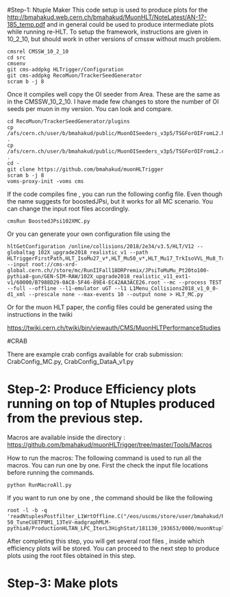 #Step-1: Ntuple Maker
This code setup is used to produce plots for the  http://bmahakud.web.cern.ch/bmahakud/MuonHLT/NoteLatest/AN-17-185_temp.pdf and in general could be used to produce intermediate plots while running re-HLT. To setup the framework, instructions are given in 10_2_10, but should work in other versions of cmssw without much problem.
```
cmsrel CMSSW_10_2_10 
cd src
cmsenv
git cms-addpkg HLTrigger/Configuration
git cms-addpkg RecoMuon/TrackerSeedGenerator
scram b -j 8
```
Once it compiles well copy the OI seeder from Area.  These are the same as in the CMSSW_10_2_10. I have made few changes to store the number of OI seeds per muon in my version. You can look and compare.

```
cd RecoMuon/TrackerSeedGenerator/plugins
cp /afs/cern.ch/user/b/bmahakud/public/MuonOISeeders_v3p5/TSGForOIFromL2.h .
cp /afs/cern.ch/user/b/bmahakud/public/MuonOISeeders_v3p5/TSGForOIFromL2.cc .
cd -
git clone https://github.com/bmahakud/muonHLTrigger
scram b -j 8
voms-proxy-init -voms cms 
```
If the code compiles fine , you can run the following config file. Even though the name suggests for boostedJPsi, but it works for all MC scenario. You can change the input root files accordingly. 

```
cmsRun BoostedJPsi102XMC.py
```

Or you can generate your own configuration file using the 

```
hltGetConfiguration /online/collisions/2018/2e34/v3.5/HLT/V12 --globaltag 102X_upgrade2018_realistic_v1 --path HLTriggerFirstPath,HLT_IsoMu27_v*,HLT_Mu50_v*,HLT_Mu17_TrkIsoVVL_Mu8_TrkIsoVVL_DZ_Mass3p8_v*,HLTriggerFinalPath,HLTAnalyzerEndpath --input root://cms-xrd-global.cern.ch//store/mc/RunIIFall18DRPremix/JPsiToMuMu_Pt20to100-pythia8-gun/GEN-SIM-RAW/102X_upgrade2018_realistic_v11_ext1-v1/60000/B7988D29-0AC8-5F46-89E4-EC42AA3ACE26.root --mc --process TEST --full --offline --l1-emulator uGT --l1 L1Menu_Collisions2018_v1_0_0-d1_xml --prescale none --max-events 10 --output none > HLT_MC.py

```
Or for the muon HLT paper, the config files could be generated using the instructions in the twiki

https://twiki.cern.ch/twiki/bin/viewauth/CMS/MuonHLTPerformanceStudies

#CRAB

There are example crab configs available for crab submission: CrabConfig_MC.py, CrabConfig_DataA_v1.py



# Step-2: Produce Efficiency plots running on top of Ntuples produced from the previous step.

Macros are available inside the directory :
https://github.com/bmahakud/muonHLTrigger/tree/master/Tools/Macros

How to run the macros:
The following command is used to run all the macros. You can run one by one. First the check the input file locations before running the commands.
```
python RunMacroAll.py 
```

If you want to run one by one , the command should be like the following
```
root -l -b -q 'readNtuplesPostfilter_L1WrtOffline.C("/eos/uscms/store/user/bmahakud/ProductionHLTAN_LPC_IterL3HighStat/DYJetsToLL_M-50_TuneCUETP8M1_13TeV-madgraphMLM-pythia8/ProductionHLTAN_LPC_IterL3HighStat/181130_193653/0000/muonNtupleData_*.root","DYMC2018")
```

After completing this step, you will get several root files , inside which efficiency plots will be stored. You can proceed to the next step to produce plots using the root files obtained in this step.

# Step-3: Make plots


















